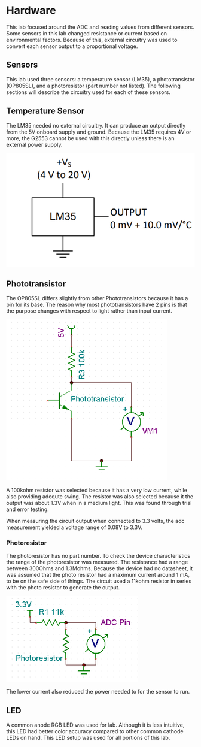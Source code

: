 # Hardware
This lab focused around the ADC and reading values from different sensors. Some sensors in this lab changed resistance or current based on environmental factors. Because of this, external circuitry was used to convert each sensor output to a proportional voltage.
## Sensors
This lab used three sensors: a temperature sensor (LM35), a phototransistor (OP805SL), and a photoresistor (part number not listed). The following sections will describe the circuitry used for each of these sensors.
## Temperature Sensor
The LM35 needed no external circuitry. It can produce an output directly from the 5V onboard supply and ground. Because the LM35 requires 4V or more, the G2553 cannot be used with this directly unless there is an external power supply. 

![Alt test](https://github.com/RU09342/lab-5-sensing-the-world-around-you-juice-crew-rev-1/blob/master/readme%20images/LM35.PNG)

## Phototransistor
The OP805SL differs slightly from other Phototransistors because it has a pin for its base. The reason why most phototransistors have 2 pins is that the purpose changes with respect to light rather than input current.

![Alt test](https://github.com/RU09342/lab-5-sensing-the-world-around-you-juice-crew-rev-1/blob/master/readme%20images/Phototransistor.PNG)

A 100kohm resistor was selected because it has a very low current, while also providing adequte swing. The resistor was also selected because it the output was about 1.3V when in a medium light. This was found through trial and error testing.

When measuring the circuit output when connected to 3.3 volts, the adc measurement yielded a voltage range of 0.08V to 3.3V.
### Photoresistor
The photoresistor has no part number. To check the device characteristics the range of the photoresistor was measured. The resistance had a range between 300Ohms and 1.3Mohms. Because the device had no datasheet, it was assumed that the photo resistor had a maximum current around 1 mA, to be on the safe side of things. The circuit used a 11kohm resistor in series with the photo resistor to generate the output. 

![Alt test](https://github.com/RU09342/lab-5-sensing-the-world-around-you-juice-crew-rev-1/blob/master/readme%20images/Photoresistor.PNG)

The lower current also reduced the power needed to for the sensor to run.

## LED
A common anode RGB LED was used for lab. Although it is less intuitive, this LED had better color accuracy compared to other common cathode LEDs on hand. This LED setup was used for all portions of this lab.
